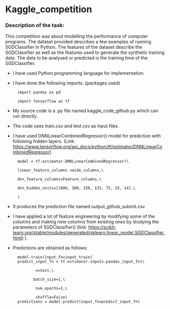 # Kaggle_competition


### Description of the task:

This competition was about modelling the performance of computer programs. 
The dataset provided describes a few examples of running SGDClassifier in Python. 
The features of the dataset describe the SGDClassifier as well as the features used to generate the synthetic training data. 
The data to be analysed or predicted is the training time of the SGDClassifier.

- I have used Python programming language for implementation.
- I have done the following imports. (packages used)
  
        import pandas as pd

        import tensorflow as tf

- My source code is a .py file named kaggle_code_github.py which can run directly.
- The code uses train.csv and test.csv as input files.
- I have used DNNLinearCombinedRegressor() model for prediction with following hidden layers. (Link: https://www.tensorflow.org/api_docs/python/tf/estimator/DNNLinearCombinedRegressor)

        model = tf.estimator.DNNLinearCombinedRegressor(\

        linear_feature_columns =wide_columns,\

        dnn_feature_columns=Feature_columns,\

        dnn_hidden_units=[1000, 500, 250, 125, 75, 25, 14],\

        )

- It produces the prediction file named output_github_submit.csv
- I have applied a lot of feature engineering by modifying some of the columns and making new columns from existing ones by studying the parameters of SGDClassifier() (link: https://scikit-learn.org/stable/modules/generated/sklearn.linear_model.SGDClassifier.html) ).
- Predictions are obtained as follows:

        model.train(input_fn=input_train)
        predict_input_fn = tf.estimator.inputs.pandas_input_fn(\

                x=test,\

               batch_size=1,\

                num_epochs=1,\

                shuffle=False)
        predictions = model.predict(input_fn=predict_input_fn)
